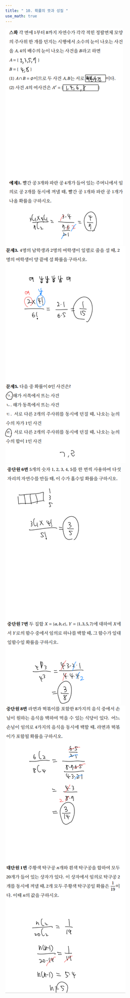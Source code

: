 ```yaml
---
title: " 10. 확률의 뜻과 성질 "
use_math: true
---
```



<img src="/assets/Pasted image 20240322092618.png"/>

<img src="/assets/Pasted image 20240322104528.png"/>

<img src="/assets/Pasted image 20240322092653.png"/>

<img src="/assets/Pasted image 20240322092707.png"/>